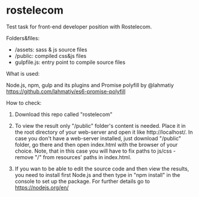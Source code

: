 # rostelecom
Test task for front-end developer position with Rostelecom.

Folders&files:

- /assets: sass & js source files
- /public: compiled css&js files
- gulpfile.js: entry point to compile source files

What is used:

Node.js, npm, gulp and its plugins and Promise polyfill by @lahmatiy
https://github.com/lahmatiy/es6-promise-polyfill

How to check:

1) Download this repo called "rostelecom"

2) To view the result only "/public" folder's content is needed. Place it in the root directory of your web-server and open it like http://localhost/. In case you don't
have a web-server installed, just download "/public" folder, go there and then open index.html with the browser of your choice. Note, that in this case you will have to fix paths to js/css - remove "/" from resources' paths in index.html.

3) If you wan to be able to edit the source code and then view the results, you need to install first Node.js and then type in "npm install" in the console to set up the package. For further details go to https://nodejs.org/en/

